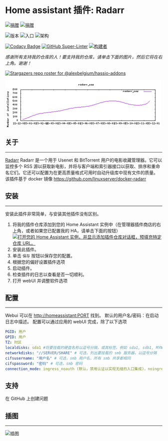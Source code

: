 # Home assistant 插件: Radarr

[![捐赠][donation-badge]](https://www.buymeacoffee.com/alexbelgium)
[![捐赠][paypal-badge]](https://www.paypal.com/donate/?hosted_button_id=DZFULJZTP3UQA)

![版本](https://img.shields.io/badge/dynamic/json?label=Version&query=%24.version&url=https%3A%2F%2Fraw.githubusercontent.com%2Falexbelgium%2Fhassio-addons%2Fmaster%2Fradarr%2Fconfig.json)
![入口](https://img.shields.io/badge/dynamic/json?label=Ingress&query=%24.ingress&url=https%3A%2F%2Fraw.githubusercontent.com%2Falexbelgium%2Fhassio-addons%2Fmaster%2Fradarr%2Fconfig.json)
![架构](https://img.shields.io/badge/dynamic/json?color=success&label=Arch&query=%24.arch&url=https%3A%2F%2Fraw.githubusercontent.com%2Falexbelgium%2Fhassio-addons%2Fmaster%2Fradarr%2Fconfig.json)

[![Codacy Badge](https://app.codacy.com/project/badge/Grade/9c6cf10bdbba45ecb202d7f579b5be0e)](https://www.codacy.com/gh/alexbelgium/hassio-addons/dashboard?utm_source=github.com&utm_medium=referral&utm_content=alexbelgium/hassio-addons&utm_campaign=Badge_Grade)
[![GitHub Super-Linter](https://img.shields.io/github/actions/workflow/status/alexbelgium/hassio-addons/weekly-supelinter.yaml?label=Lint%20code%20base)](https://github.com/alexbelgium/hassio-addons/actions/workflows/weekly-supelinter.yaml)
[![构建者](https://img.shields.io/github/actions/workflow/status/alexbelgium/hassio-addons/onpush_builder.yaml?label=Builder)](https://github.com/alexbelgium/hassio-addons/actions/workflows/onpush_builder.yaml)

[donation-badge]: https://img.shields.io/badge/Buy%20me%20a%20coffee%20(no%20paypal)-%23d32f2f?logo=buy-me-a-coffee&style=flat&logoColor=white
[paypal-badge]: https://img.shields.io/badge/Buy%20me%20a%20coffee%20with%20Paypal-0070BA?logo=paypal&style=flat&logoColor=white

_感谢所有支持我的仓库的人！要支持我的仓库，请单击下面的图片，然后它将在右上角。谢谢！_

[![Stargazers repo roster for @alexbelgium/hassio-addons](https://raw.githubusercontent.com/alexbelgium/hassio-addons/master/.github/stars2.svg)](https://github.com/alexbelgium/hassio-addons/stargazers)

![下载演变](https://raw.githubusercontent.com/alexbelgium/hassio-addons/master/radarr/stats.png)

## 关于

---

[Radarr](https://radarr.video/) Radarr 是一个用于 Usenet 和 BitTorrent 用户的电影收藏管理器。它可以监控多个 RSS 源以获取新电影，并将与客户端和索引器接口以获取、排序和重命名它们。它还可以配置为在更高质量格式可用时自动升级库中现有文件的质量。
该插件基于 docker 镜像 https://github.com/linuxserver/docker-radarr

## 安装

---

安装此插件非常简单，与安装其他插件没有区别。

1. 将我的插件仓库添加到您的 Home Assistant 实例中（在管理器插件商店的右上角，或者如果您已配置我的 HA，请单击下面的按钮）
   [![打开您的 Home Assistant 实例，并显示添加插件仓库对话框，预填充特定仓库 URL。](https://my.home-assistant.io/badges/supervisor_add_addon_repository.svg)](https://my.home-assistant.io/redirect/supervisor_add_addon_repository/?repository_url=https%3A%2F%2Fgithub.com%2Falexbelgium%2Fhassio-addons)
2. 安装此插件。
3. 单击 `保存` 按钮以保存您的配置。
4. 根据您的偏好设置插件选项
5. 启动插件。
6. 检查插件的日志以查看是否一切顺利。
7. 打开 webUI 并调整软件选项

## 配置

---

Webui 可以在 <http://homeassistant:PORT> 找到。
默认的用户名/密码：在启动日志中描述。
配置可以通过应用的 webUI 完成，除了以下选项

```yaml
PGID: 用户
GPID: 用户
TZ: 时区
localdisks: sda1 #将要挂载的硬盘名称以逗号分隔，或其标签。例如 sda1, sdb1, MYNAS...
networkdisks: "//SERVER/SHARE" # 可选，列出要挂载的 smb 服务器，以逗号分隔
cifsusername: "用户名" # 可选，smb 用户名，所有 smb 共享都相同
cifspassword: "密码" # 可选，smb 密码
connection_mode: ingress_noauth (默认，禁用认证以实现无缝的入口集成)，noingress_auth (禁用入口以允许更简单的外部 URL，启用认证)，ingress_auth (同时启用入口和认证)
```

## 支持

在 GitHub 上创建问题

## 插图

---

![插图](https://dausruddin.com/wp-content/uploads/2020/05/radarr-v3-1024x515.png)

[repository]: https://github.com/alexbelgium/hassio-addons